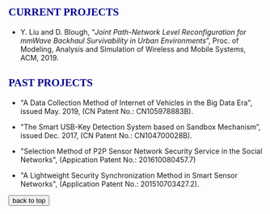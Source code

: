 
## <span id="j7"><font color='darkblue' face="Georgia">CURRENT PROJECTS</font></span>
* Y. Liu and D. Blough, “*Joint Path-Network Level Reconfiguration for mmWave Backhaul Survivability in Urban Environments*”, Proc. of Modeling, Analysis and Simulation of Wireless and Mobile Systems, ACM, 2019.



 


## <span id="j8"><font color='darkblue' face="Georgia">PAST PROJECTS</font></span>
* "A Data Collection Method of Internet of Vehicles in the Big Data Era", issued May. 2019, (CN Patent No.: CN105978883B).  

* "The Smart USB-Key Detection System based on Sandbox Mechanism”, issued Dec. 2017, (CN Patent No.: CN104700028B).

* "Selection Method of P2P Sensor Network Security Service in the Social Networks", (Appication Patent No.: 201610080457.7)

* "A Lightweight Security Synchronization Method in Smart Sensor Networks", (Application Patent No.: 201510703427.2).


<div style="text-align:left">
     <a href="#top"><input type="button" value="back to top" /></a>
</div>



  


